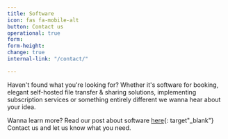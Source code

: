 ```yaml
---
title: Software
icon: fas fa-mobile-alt
button: Contact us
operational: true
form: 
form-height: 
change: true
internal-link: "/contact/"

---
```

Haven't found what you're looking for? Whether it's software for booking, elegant self-hosted file transfer & sharing solutions, implementing subscription services or something entirely different we wanna hear about your idea.

Wanna learn more? Read our post about software [here](https://www.prolike.io/anything/software/){: target"_blank"} <br>
Contact us and let us know what you need.
